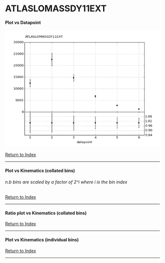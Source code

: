 ATLASLOMASSDY11EXT
==================
#### Plot vs Datapoint 
[![ATLASLOMASSDY11EXT datapoints](ATLASLOMASSDY11EXT.png)](ATLASLOMASSDY11EXT.pdf) 

[Return to Index](../index.html)

------------- 
#### Plot vs Kinematics (collated bins) 
###### n.b bins are scaled by a factor of 2^i where i is the bin index  
      
[Return to Index](../index.html)

------------- 
#### Ratio plot vs Kinematics (collated bins) 
      
[Return to Index](../index.html)

------------- 
#### Plot vs Kinematics (individual bins) 
      
[Return to Index](../index.html)

------------- 
